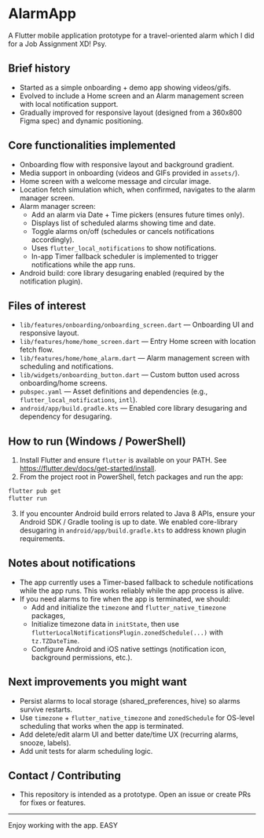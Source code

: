 # AlarmApp

A Flutter mobile application prototype for a travel-oriented alarm which I did for a Job Assignment XD! Psy.

## Brief history
- Started as a simple onboarding + demo app showing videos/gifs.
- Evolved to include a Home screen and an Alarm management screen with local notification support.
- Gradually improved for responsive layout (designed from a 360x800 Figma spec) and dynamic positioning.

## Core functionalities implemented
- Onboarding flow with responsive layout and background gradient.
- Media support in onboarding (videos and GIFs provided in `assets/`).
- Home screen with a welcome message and circular image.
- Location fetch simulation which, when confirmed, navigates to the alarm manager screen.
- Alarm manager screen:
	- Add an alarm via Date + Time pickers (ensures future times only).
	- Displays list of scheduled alarms showing time and date.
	- Toggle alarms on/off (schedules or cancels notifications accordingly).
	- Uses `flutter_local_notifications` to show notifications.
	- In-app Timer fallback scheduler is implemented to trigger notifications while the app runs.
- Android build: core library desugaring enabled (required by the notification plugin).

## Files of interest
- `lib/features/onboarding/onboarding_screen.dart` — Onboarding UI and responsive layout.
- `lib/features/home/home_screen.dart` — Entry Home screen with location fetch flow.
- `lib/features/home/home_alarm.dart` — Alarm management screen with scheduling and notifications.
- `lib/widgets/onboarding_button.dart` — Custom button used across onboarding/home screens.
- `pubspec.yaml` — Asset definitions and dependencies (e.g., `flutter_local_notifications`, `intl`).
- `android/app/build.gradle.kts` — Enabled core library desugaring and dependency for desugaring.

## How to run (Windows / PowerShell)
1. Install Flutter and ensure `flutter` is available on your PATH. See https://flutter.dev/docs/get-started/install.
2. From the project root in PowerShell, fetch packages and run the app:

```powershell
flutter pub get
flutter run
```

3. If you encounter Android build errors related to Java 8 APIs, ensure your Android SDK / Gradle tooling is up to date. We enabled core-library desugaring in `android/app/build.gradle.kts` to address known plugin requirements.

## Notes about notifications
- The app currently uses a Timer-based fallback to schedule notifications while the app runs. This works reliably while the app process is alive.
- If you need alarms to fire when the app is terminated, we should:
	- Add and initialize the `timezone` and `flutter_native_timezone` packages,
	- Initialize timezone data in `initState`, then use `flutterLocalNotificationsPlugin.zonedSchedule(...)` with `tz.TZDateTime`.
	- Configure Android and iOS native settings (notification icon, background permissions, etc.).

## Next improvements you might want
- Persist alarms to local storage (shared_preferences, hive) so alarms survive restarts.
- Use `timezone` + `flutter_native_timezone` and `zonedSchedule` for OS-level scheduling that works when the app is terminated.
- Add delete/edit alarm UI and better date/time UX (recurring alarms, snooze, labels).
- Add unit tests for alarm scheduling logic.

## Contact / Contributing
- This repository is intended as a prototype. Open an issue or create PRs for fixes or features.

---

Enjoy working with the app. EASY 

